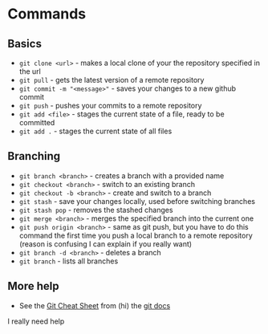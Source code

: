 # Commands
## Basics
- `git clone <url>` - makes a local clone of your the repository specified in the url
- `git pull` - gets the latest version of a remote repository
- `git commit -m "<message>"` - saves your changes to a new github commit
- `git push` - pushes your commits to a remote repository
- `git add <file>` - stages the current state of a file, ready to be committed
- `git add .` - stages the current state of all files
## Branching
- `git branch <branch>` - creates a branch with a provided name
- `git checkout <branch>` - switch to an existing branch
- `git checkout -b <branch>` - create and switch to a branch
- `git stash` - save your changes locally, used before switching branches
- `git stash pop` - removes the stashed changes
- `git merge <branch>` - merges the specified branch into the current one
- `git push origin <branch>` - same as git push, but you have to do this command the first time you push a local branch to a remote repository (reason is confusing I can explain if you really want)
- `git branch -d <branch>` - deletes a branch
- `git branch` - lists all branches
## More help
- See the [Git Cheat Sheet](https://git-scm.com/cheat-sheet) from (hi) the [git docs](https://git-scm.com/doc)

I really need help